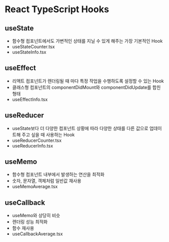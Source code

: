 # React TypeScript Hooks

## useState

- 함수형 컴포넌트에서도 가변적인 상태를 지닐 수 있게 해주는 가장 기본적인 Hook
- useStateCounter.tsx
- useStateInfo.tsx

## useEffect

- 리액트 컴포넌트가 렌더링될 때 마다 특정 작업을 수행하도록 설정할 수 있는 Hook
- 클래스형 컴포넌트의 componentDidMount와 componentDidUpdate를 합친 형태
- useEffectInfo.tsx

## useReducer

- useState보다 더 다양한 컴포넌트 상황에 따라 다양한 상태를 다른 값으로 업데이트해 주고 싶을 때 사용하는 Hook
- useReducerCounter.tsx
- useReducerInfo.tsx

## useMemo

- 함수형 컴포넌트 내부에서 발생하는 연산을 최적화
- 숫자, 문자열, 객체처럼 일반값 재사용
- useMemoAverage.tsx

## useCallback

- useMemo와 상당히 비슷
- 렌더링 성능 최적화
- 함수 재사용
- useCallbackAverage.tsx
